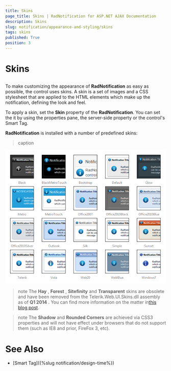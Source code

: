 ```yaml
---
title: Skins
page_title: Skins | RadNotification for ASP.NET AJAX Documentation
description: Skins
slug: notification/appearance-and-styling/skins
tags: skins
published: True
position: 3
---
```


# Skins



## 

To make customizing the appearance of **RadNotification** as easy as possible, the control uses skins. A skin is a set of images and a CSS stylesheet that are applied to the HTML elements which make up the notification, defining the look and feel.

To apply a skin, set the **Skin** property of the **RadNotification**. You can set the it by using the properties pane, the server-side property or the control's Smart Tag.

**RadNotification** is installed with a number of predefined skins:
>caption 

![radnotification-skins-list](images/radnotification-skins-list.png)

>note The **Hay** , **Forest** , **Sitefinity** and **Transparent** skins are obsolete and have been removed from the Telerik.Web.UI.Skins.dll assembly as of **Q1 2014** .	You can find more information on the matter in[this blog post](http://blogs.telerik.com/aspnet-ajax/posts/13-04-11/6-telerik-asp.net-ajax-skins-going-obsolete).
>


>note The **Shadow** and **Rounded Corners** are achieved via CSS3 properties and will not have effect under browsers that do not support them (such as IE8 and prior, FireFox 3, etc).
>


# See Also

 * [Smart Tag]({%slug notification/design-time%})
